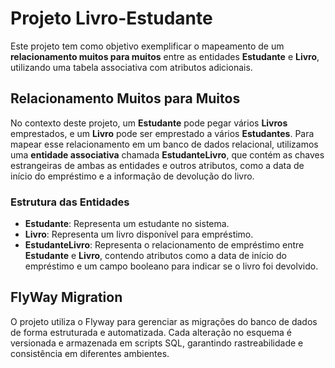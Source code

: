 # Projeto Livro-Estudante

Este projeto tem como objetivo exemplificar o mapeamento de um **relacionamento muitos para muitos** entre as entidades **Estudante** e **Livro**, utilizando uma tabela associativa com atributos adicionais.

## Relacionamento Muitos para Muitos

No contexto deste projeto, um **Estudante** pode pegar vários **Livros** emprestados, e um **Livro** pode ser emprestado a vários **Estudantes**. Para mapear esse relacionamento em um banco de dados relacional, utilizamos uma **entidade associativa** chamada **EstudanteLivro**, que contém as chaves estrangeiras de ambas as entidades e outros atributos, como a data de início do empréstimo e a informação de devolução do livro.

### Estrutura das Entidades

- **Estudante**: Representa um estudante no sistema.
- **Livro**: Representa um livro disponível para empréstimo.
- **EstudanteLivro**: Representa o relacionamento de empréstimo entre **Estudante** e **Livro**, contendo atributos como a data de início do empréstimo e um campo booleano para indicar se o livro foi devolvido.

## FlyWay Migration

O projeto utiliza o Flyway para gerenciar as migrações do banco de dados de forma estruturada e automatizada. Cada alteração no esquema é versionada e armazenada em scripts SQL, garantindo rastreabilidade e consistência em diferentes ambientes.

